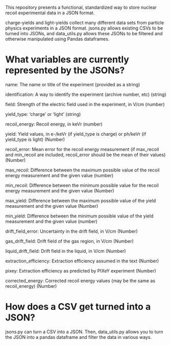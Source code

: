 This repository presents a functional, standardized way to store nuclear recoil experimental data in a JSON format.

charge-yields and light-yields collect many different data sets from particle physics experiments in a JSON format. jsons.py allows existing CSVs to be turned into JSONs, and data_utils.py allows these JSONs to be filtered and otherwise manipulated using Pandas dataframes.

# What variables are currently represented by the JSONs?

name: The name or title of the experiment	(provided as a string)

identification:	A way to identify the experiment (archive number, etc)	(string)

field:	Strength of the electric field used in the experiment, in V/cm	(number)

yield_type:	‘charge’ or ‘light’	(string)

recoil_energy:	Recoil energy, in keVr	(number)

yield:	Yield values, in e-/keVr (if yield_type is charge) or ph/keVr (if yield_type is light)	(Number)

recoil_error:	Mean error for the recoil energy measurement (if max_recoil and min_recoil are included, recoil_error should be the mean of their values)	(Number)

max_recoil:	Difference between the maximum possible value of the recoil energy measurement and the given value (number)

min_recoil:	Difference between the minimum possible value for the recoil energy measurement and the given value	(Number)

max_yield:	Difference between the maximum possible value of the yield measurement and the given value	(Number)

min_yield:	Difference between the minimum possible value of the yield measurement and the given value	(number)

drift_field_error:	Uncertainty in the drift field, in V/cm	(Number)

gas_drift_field:	Drift field of the gas region, in V/cm (Number)

liquid_drift_field:	Drift field in the liquid, in V/cm	(Number)

extraction_efficiency:	Extraction efficiency assumed in the text	(Number)

pixey:	Extraction efficiency as predicted by PIXeY experiment	(Number)

corrected_energy:	Corrected recoil energy values (may be the same as recoil_energy)	(Number)

# How does a CSV get turned into a JSON?
jsons.py can turn a CSV into a JSON. Then, data_utils.py allows you to turn the JSON into a pandas dataframe and filter the data in various ways.

